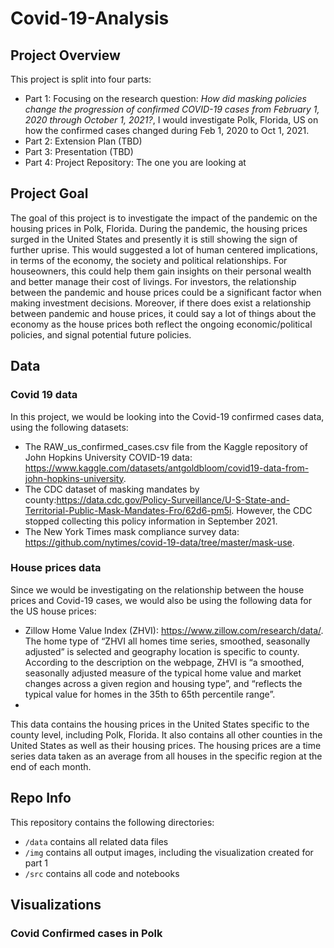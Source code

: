 # Covid-19-Analysis

## Project Overview
This project is split into four parts: <br>
- Part 1: Focusing on the research question: *How did masking policies change the progression of confirmed COVID-19 cases from February 1, 2020 through October 1, 2021?*, I would investigate Polk, Florida, US on how the confirmed cases changed during Feb 1, 2020 to Oct 1, 2021.
- Part 2: Extension Plan (TBD) 
- Part 3: Presentation (TBD)
- Part 4: Project Repository: The one you are looking at

## Project Goal
The goal of this project is to investigate the impact of the pandemic on the housing prices in Polk, Florida. During the pandemic, the housing prices surged in the United States and presently it is still showing the sign of further uprise. This would suggested a lot of human centered implications, in terms of the economy, the society and political relationships. For houseowners, this could help them gain insights on their personal wealth and better manage their cost of livings. For investors, the relationship between the pandemic and house prices could be a significant factor when making investment decisions. Moreover, if there does exist a relationship between pandemic and house prices, it could say a lot of things about the economy as the house prices both reflect the ongoing economic/political policies, and signal potential future policies.

## Data
### Covid 19 data
In this project, we would be looking into the Covid-19 confirmed cases data, using the following datasets:
- The RAW_us_confirmed_cases.csv file from the Kaggle repository of John Hopkins University COVID-19 data: https://www.kaggle.com/datasets/antgoldbloom/covid19-data-from-john-hopkins-university.
- The CDC dataset of masking mandates by county:https://data.cdc.gov/Policy-Surveillance/U-S-State-and-Territorial-Public-Mask-Mandates-Fro/62d6-pm5i. However, the CDC stopped collecting this policy information in September 2021.
- The New York Times mask compliance survey data: https://github.com/nytimes/covid-19-data/tree/master/mask-use. 
### House prices data
Since we would be investigating on the relationship between the house prices and Covid-19 cases, we would also be using the following data for the US house prices:
- Zillow Home Value Index (ZHVI): https://www.zillow.com/research/data/. The home type of “ZHVI all homes time series, smoothed, seasonally adjusted” is selected and geography location is specific to county. According to the description on the webpage, ZHVI is “a smoothed, seasonally adjusted measure of the typical home value and market changes across a given region and housing type”, and “reflects the typical value for homes in the 35th to 65th percentile range”.
- 
This data contains the housing prices in the United States specific to the county level, including Polk, Florida. It also contains all other counties in the United States as well as their housing prices. The housing prices are a time series data taken as an average from all houses in the specific region at the end of each month. 

## Repo Info
This repository contains the following directories:
- `/data` contains all related data files
- `/img` contains all output images, including the visualization created for part 1
- `/src` contains all code and notebooks

## Visualizations
### Covid Confirmed cases in Polk


